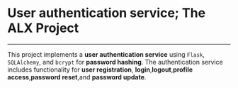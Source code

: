 # User authentication service; The ALX Project
--------------
This project implements a __user authentication service__ using `Flask`, 
`SQLAlchemy`, and `bcrypt` for __password hashing__. 
The authentication service includes functionality for 
__user registration__, __login__,__logout__,__profile access__,__password reset__,and __password update__.
